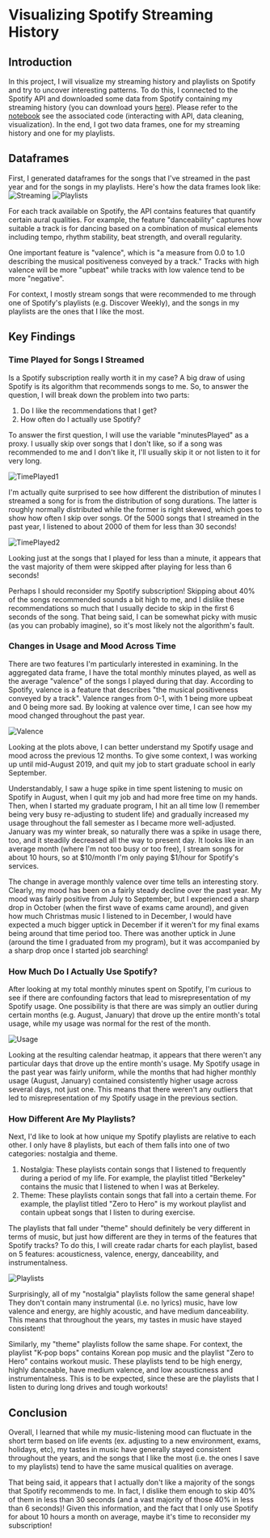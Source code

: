 # Visualizing Spotify Streaming History

## Introduction

In this project, I will visualize my streaming history and playlists on Spotify and try to uncover interesting patterns. To do this, I connected to the Spotify API and downloaded some data from Spotify containing my streaming history (you can download yours [here](https://www.spotify.com/ca-en/account/privacy/)). Please refer to the [notebook](notebook.ipynb) see the associated code (interacting with API, data cleaning, visualization). In the end, I got two data frames, one for my streaming history and one for my playlists.

## Dataframes

First, I generated dataframes for the songs that I've streamed in the past year and for the songs in my playlists. Here's how the data frames look like:
![Streaming](Images/streaming_df.png) 
![Playlists](Images/playlist_df.png) 

For each track available on Spotify, the API contains features that quantify certain aural qualities. For example, the feature "danceability" captures how suitable a track is for dancing based on a combination of musical elements including tempo, rhythm stability, beat strength, and overall regularity. 

One important feature is "valence", which 	is "a measure from 0.0 to 1.0 describing the musical positiveness conveyed by a track." Tracks with high valence will be more "upbeat" while tracks with low valence tend to be more "negative".

For context, I mostly stream songs that were recommended to me through one of Spotify's playlists (e.g. Discover Weekly), and the songs in my playlists are the ones that I like the most.


## Key Findings

### Time Played for Songs I Streamed

Is a Spotify subscription really worth it in my case? A big draw of using Spotify is its algorithm that recommends songs to me. So, to answer the question, I will break down the problem into two parts:

1. Do I like the recommendations that I get?
2. How often do I actually use Spotify?

To answer the first question, I will use the variable "minutesPlayed" as a proxy. I usually skip over songs that I don't like, so if a song was recommended to me and I don't like it, I'll usually skip it or not listen to it for very long.

![TimePlayed1](Images/time_played.png) 

I'm actually quite surprised to see how different the distribution of minutes I streamed a song for is from the distribution of song durations. The latter is roughly normally distributed while the former is right skewed, which goes to show how often I skip over songs. Of the 5000 songs that I streamed in the past year, I listened to about 2000 of them for less than 30 seconds!

![TimePlayed2](Images/time_played2.png) 

Looking just at the songs that I played for less than a minute, it appears that the vast majority of them were skipped after playing for less than 6 seconds! 

Perhaps I should reconsider my Spotify subscription! Skipping about 40\% of the songs recommended sounds a bit high to me, and I dislike these recommendations so much that I usually decide to skip in the first 6 seconds of the song. That being said, I can be somewhat picky with music (as you can probably imagine), so it's most likely not the algorithm's fault.

### Changes in Usage and Mood Across Time

There are two features I'm particularly interested in examining. In the aggregated data frame, I have the total monthly minutes played, as well as the average "valence" of the songs I played during that day. According to Spotify, valence is a feature that describes "the musical positiveness conveyed by a track". Valence ranges from 0-1, with 1 being more upbeat and 0 being more sad. By looking at valence over time, I can see how my mood changed throughout the past year.

![Valence](Images/valence.png) 

Looking at the plots above, I can better understand my Spotify usage and mood across the previous 12 months. To give some context, I was working up until mid-August 2019, and quit my job to start graduate school in early September. 

Understandably, I saw a huge spike in time spent listening to music on Spotify in August, when I quit my job and had more free time on my hands. Then, when I started my graduate program, I hit an all time low (I remember being very busy re-adjusting to student life) and gradually increased my usage throughout the fall semester as I became more well-adjusted. January was my winter break, so naturally there was a spike in usage there, too, and it steadily decreased all the way to present day. It looks like in an average month (where I'm not too busy or too free), I stream songs for about 10 hours, so at \$10/month I'm only paying \$1/hour for Spotify's services.

The change in average monthly valence over time tells an interesting story. Clearly, my mood has been on a fairly steady decline over the past year. My mood was fairly positive from July to September, but I experienced a sharp drop in October (when the first wave of exams came around), and given how much Christmas music I listened to in December, I would have expected a much bigger uptick in December if it weren't for my final exams being around that time period too. There was another uptick in June (around the time I graduated from my program), but it was accompanied by a sharp drop once I started job searching!

### How Much Do I Actually Use Spotify?

After looking at my total monthly minutes spent on Spotify, I'm curious to see if there are confounding factors that lead to misrepresentation of my Spotify usage. One possibility is that there are was simply an outlier during certain months (e.g. August, January) that drove up the entire month's total usage, while my usage was normal for the rest of the month.

![Usage](Images/usage.png) 

Looking at the resulting calendar heatmap, it appears that there weren't any particular days that drove up the entire month's usage. My Spotify usage in the past year was fairly uniform, while the months that had higher monthly usage (August, January) contained consistently higher usage across several days, not just one. This means that there weren't any outliers that led to misrepresentation of my Spotify usage in the previous section. 


### How Different Are My Playlists?

Next, I'd like to look at how unique my Spotify playlists are relative to each other. I only have 8 playlists, but each of them falls into one of two categories: nostalgia and theme. 

1. Nostalgia: These playlists contain songs that I listened to frequently during a period of my life. For example, the playlist titled "Berkeley" contains the music that I listened to when I was at Berkeley. 
2. Theme: These playlists contain songs that fall into a certain theme. For example, the playlist titled "Zero to Hero" is my workout playlist and contain upbeat songs that I listen to during exercise. 

The playlists that fall under "theme" should definitely be very different in terms of music, but just how different are they in terms of the features that Spotify tracks? To do this, I will create radar charts for each playlist, based on 5 features: acousticness, valence, energy, danceability, and instrumentalness.

![Playlists](Images/playlists.png) 

Surprisingly, all of my "nostalgia" playlists follow the same general shape! They don't contain many instrumental (i.e. no lyrics) music, have low valence and energy, are highly acoustic, and have medium danceability. This means that throughout the years, my tastes in music have stayed consistent!

Similarly, my "theme" playlists follow the same shape. For context, the playlist "K-pop bops" contains Korean pop music and the playlist "Zero to Hero" contains workout music. These playlists tend to be high energy, highly danceable, have medium valence, and low acousticness and instrumentalness. This is to be expected, since these are the playlists that I listen to during long drives and tough workouts!


## Conclusion

Overall, I learned that while my music-listening mood can fluctuate in the short term based on life events (ex. adjusting to a new environment, exams, holidays, etc), my tastes in music have generally stayed consistent throughout the years, and the songs that I like the most (i.e. the ones I save to my playlists) tend to have the same musical qualities on average. 

That being said, it appears that I actually don't like a majority of the songs that Spotify recommends to me. In fact, I dislike them enough to skip 40\% of them in less than 30 seconds (and a vast majority of those 40\% in less than 6 seconds)! Given this information, and the fact that I only use Spotify for about 10 hours a month on average, maybe it's time to reconsider my subscription!


